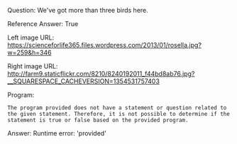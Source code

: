 Question: We've got more than three birds here.

Reference Answer: True

Left image URL: https://scienceforlife365.files.wordpress.com/2013/01/rosella.jpg?w=259&h=346

Right image URL: http://farm9.staticflickr.com/8210/8240192011_f44bd8ab76.jpg?__SQUARESPACE_CACHEVERSION=1354531757403

Program:

```
The program provided does not have a statement or question related to the given statement. Therefore, it is not possible to determine if the statement is true or false based on the provided program.
```
Answer: Runtime error: 'provided'

